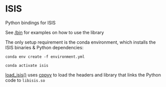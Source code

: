 # ISIS
Python bindings for ISIS

See [/bin](./isis/bin) for examples on how to use the library

The only setup requirement is the conda environment, which installs
the ISIS binaries & Python dependencies: 

`conda env create -f environment.yml`

`conda activate isis`

[load_isis()](./isis/isis.py) uses 
[cppyy](https://cppyy.readthedocs.io/en/latest/index.html) to load
the headers and library that links the Python code to `libisis.so`

